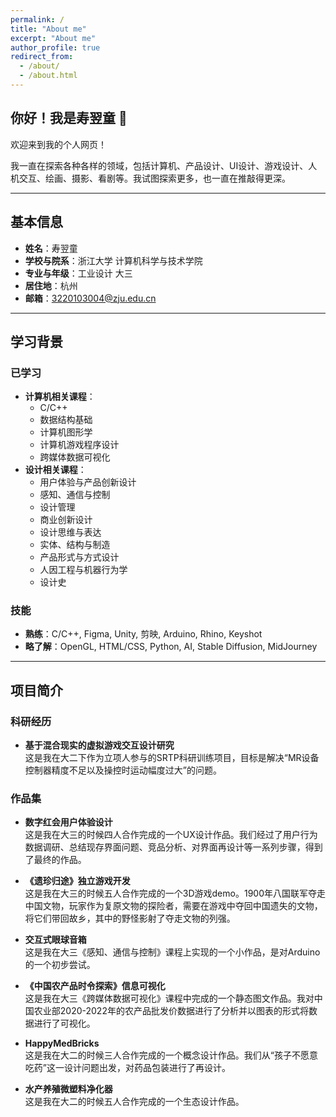 ```yaml
---
permalink: /
title: "About me"
excerpt: "About me"
author_profile: true
redirect_from:
  - /about/
  - /about.html
---
```


## 你好！我是寿翌童 👋

欢迎来到我的个人网页！

我一直在探索各种各样的领域，包括计算机、产品设计、UI设计、游戏设计、人机交互、绘画、摄影、看剧等。我试图探索更多，也一直在推敲得更深。

---

## 基本信息

- **姓名**：寿翌童  
- **学校与院系**：浙江大学 计算机科学与技术学院  
- **专业与年级**：工业设计 大三  
- **居住地**：杭州  
- **邮箱**：3220103004@zju.edu.cn  

---

## 学习背景

### 已学习

- **计算机相关课程**：
  - C/C++
  - 数据结构基础
  - 计算机图形学
  - 计算机游戏程序设计
  - 跨媒体数据可视化
- **设计相关课程**：
  - 用户体验与产品创新设计
  - 感知、通信与控制
  - 设计管理
  - 商业创新设计
  - 设计思维与表达
  - 实体、结构与制造
  - 产品形式与方式设计
  - 人因工程与机器行为学
  - 设计史

### 技能

- **熟练**：C/C++, Figma, Unity, 剪映, Arduino, Rhino, Keyshot  
- **略了解**：OpenGL, HTML/CSS, Python, AI, Stable Diffusion, MidJourney  

---

## 项目简介

### 科研经历

- **基于混合现实的虚拟游戏交互设计研究**  
  这是我在大二下作为立项人参与的SRTP科研训练项目，目标是解决“MR设备控制器精度不足以及操控时运动幅度过大”的问题。

### 作品集

- **数字红会用户体验设计**  
  这是我在大三的时候四人合作完成的一个UX设计作品。我们经过了用户行为数据调研、总结现存界面问题、竞品分析、对界面再设计等一系列步骤，得到了最终的作品。

- **《遗珍归途》独立游戏开发**  
  这是我在大三的时候五人合作完成的一个3D游戏demo。1900年八国联军夺走中国文物，玩家作为复原文物的探险者，需要在游戏中夺回中国遗失的文物，将它们带回故乡，其中的野怪影射了夺走文物的列强。

- **交互式眼球音箱**  
  这是我在大三《感知、通信与控制》课程上实现的一个小作品，是对Arduino的一个初步尝试。

- **《中国农产品时令探索》信息可视化**  
  这是我在大三《跨媒体数据可视化》课程中完成的一个静态图文作品。我对中国农业部2020-2022年的农产品批发价数据进行了分析并以图表的形式将数据进行了可视化。

- **HappyMedBricks**  
  这是我在大二的时候三人合作完成的一个概念设计作品。我们从“孩子不愿意吃药”这一设计问题出发，对药品包装进行了再设计。

- **水产养殖微塑料净化器**  
  这是我在大二的时候五人合作完成的一个生态设计作品。
